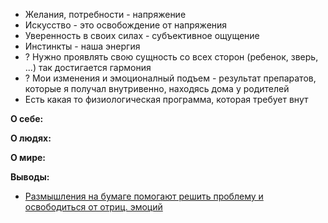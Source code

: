 - Желания, потребности - напряжение
- Искусство - это освобождение от напряжения
- Уверенность в своих силах - субъективное ощущение
- Инстинкты - наша энергия
- ? Нужно проявлять свою сущность со всех сторон (ребенок, зверь, ...) так достигается гармония
- ? Мои изменения и эмоционалный подъем - результат препаратов, которые я получал внутривенно, находясь дома у родителей
- Есть какая то физиологическая программа, которая требует внут

**О себе:**

**О людях:**

**О мире:**

**Выводы:**
- [Размышления на бумаге помогают решить проблему и освободиться от отриц. эмоций](/razmishleniya/problemi-perezhivaniya-i-ih-reshenie.md)
